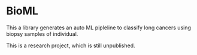 # BioML

This a library generates an auto ML pipleline to classify long cancers using biopsy samples of individual. 

This is a research project, which is still unpublished.
